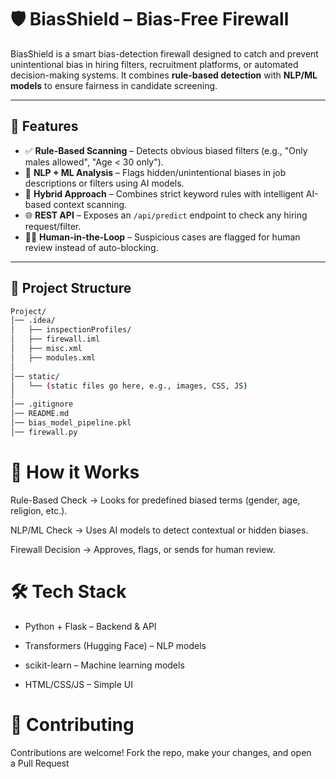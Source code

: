 # 🛡️ BiasShield – Bias-Free Firewall  

BiasShield is a smart bias-detection firewall designed to catch and prevent unintentional bias in hiring filters, recruitment platforms, or automated decision-making systems. It combines **rule-based detection** with **NLP/ML models** to ensure fairness in candidate screening.  

---

## 🚀 Features  

- ✅ **Rule-Based Scanning** – Detects obvious biased filters (e.g., "Only males allowed", "Age < 30 only").  
- 🤖 **NLP + ML Analysis** – Flags hidden/unintentional biases in job descriptions or filters using AI models.  
- 🔄 **Hybrid Approach** – Combines strict keyword rules with intelligent AI-based context scanning.  
- 🌐 **REST API** – Exposes an `/api/predict` endpoint to check any hiring request/filter.  
- 🧑‍💻 **Human-in-the-Loop** – Suspicious cases are flagged for human review instead of auto-blocking.  

---

## 📂 Project Structure  

```sh
Project/
│── .idea/
│   ├── inspectionProfiles/
│   ├── firewall.iml
│   ├── misc.xml
│   ├── modules.xml
│
│── static/
│   └── (static files go here, e.g., images, CSS, JS)
│
│── .gitignore
│── README.md
│── bias_model_pipeline.pkl
│── firewall.py


```


# 🧠 How it Works

Rule-Based Check → Looks for predefined biased terms (gender, age, religion, etc.).

NLP/ML Check → Uses AI models to detect contextual or hidden biases.

Firewall Decision → Approves, flags, or sends for human review.


# 🛠 Tech Stack

- Python + Flask – Backend & API

- Transformers (Hugging Face) – NLP models

- scikit-learn – Machine learning models

- HTML/CSS/JS – Simple UI


# 🤝 Contributing

Contributions are welcome!
Fork the repo, make your changes, and open a Pull Request 
